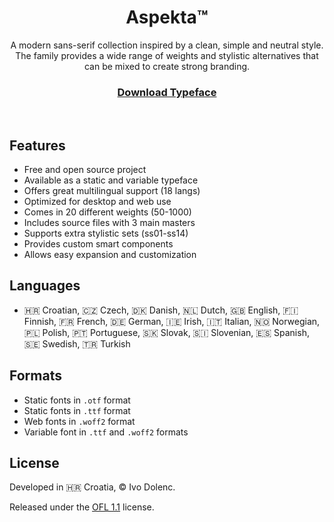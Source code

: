 <p align="center">
 
</p>

<h1 align="center">Aspekta™</h1>

<p align="center">A modern sans-serif collection inspired by a clean, simple and neutral style. <br> The family provides a wide range of weights and stylistic alternatives that can be mixed to create strong branding.</p>

<h3 align="center">
  <a title="Download Aspekta™ Typeface" href="https://github.com/ivodolenc/aspekta/releases">Download Typeface</a>
</h3>

<br>

## Features

- Free and open source project
- Available as a static and variable typeface
- Offers great multilingual support (18 langs)
- Optimized for desktop and web use
- Comes in 20 different weights (50-1000)
- Includes source files with 3 main masters
- Supports extra stylistic sets (ss01-ss14)
- Provides custom smart components
- Allows easy expansion and customization

## Languages

- 🇭🇷 Croatian, 🇨🇿 Czech, 🇩🇰 Danish, 🇳🇱 Dutch, 🇬🇧 English, 🇫🇮 Finnish, 🇫🇷 French, 🇩🇪 German, 🇮🇪 Irish, 🇮🇹 Italian, 🇳🇴 Norwegian, 🇵🇱 Polish, 🇵🇹 Portuguese, 🇸🇰 Slovak, 🇸🇮 Slovenian, 🇪🇸 Spanish, 🇸🇪 Swedish, 🇹🇷 Turkish

## Formats

- Static fonts in `.otf` format
- Static fonts in `.ttf` format
- Web fonts in `.woff2` format
- Variable font in `.ttf` and `.woff2` formats



## License

Developed in 🇭🇷 Croatia, © Ivo Dolenc.

Released under the [OFL 1.1](LICENSE.txt) license.
